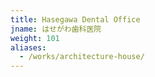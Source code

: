 ```yaml
---
title: Hasegawa Dental Office
jname: はせがわ歯科医院
weight: 101
aliases:
  - /works/architecture-house/
---
```

